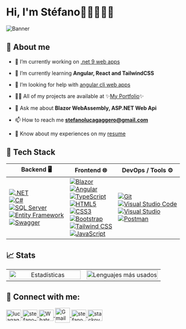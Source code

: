 # Hi, I'm Stéfano👋🏻👨🏻‍💻

<img src="https://i.imgur.com/AsbUSOk.png" alt="Banner">


<div align="left">
  <h2>🤠 About me</h2>
  
- 🔭 I’m currently working on [.net 9 web apps](https://github.com/lucagaggero7/Proyecto_Zetta)

- 🌱 I’m currently learning **Angular, React and TailwindCSS**

- 🤝 I’m looking for help with [angular cli web apps](https://github.com/lucagaggero7/CelularesAngularApp)

- 👨‍💻 All of my projects are available at ✨[My Portfolio](https://portafolio-stefano-gaggero.netlify.app/)✨

- 💬 Ask me about **Blazor WebAssembly, ASP.NET Web Api**

- 📫 How to reach me **stefanolucagaggero@gmail.com**

- 📄 Know about my experiences on my [resume](https://drive.google.com/file/d/12ZgguPWwuoU8pQSNv69kQdI_U2KhHWG5/view?usp=drive_link)
</div>

<div align="left">
  <h2>🚀 Tech Stack</h2>
  <table>
    <thead>
      <tr>
        <th>Backend 🖥️</th>
        <th>Frontend 🌐</th>
        <th>DevOps / Tools ⚙️</th>
      </tr>
    </thead>
    <tbody>
      <tr>
        <!-- Backend -->
        <td>
          <a href="https://dotnet.microsoft.com/" target="_blank">
            <img src="https://img.shields.io/badge/.NET-512BD4?style=for-the-badge&logo=dotnet&logoColor=white" alt=".NET">
          </a><br>
          <a href="https://learn.microsoft.com/en-us/dotnet/csharp/" target="_blank">
            <img src="https://img.shields.io/badge/C%23-239120?style=for-the-badge&logo=csharp&logoColor=white" alt="C#">
          </a><br>
          <a href="https://www.microsoft.com/en-us/sql-server/" target="_blank">
            <img src="https://img.shields.io/badge/SQL_Server-CC2927?style=for-the-badge&logo=microsoft-sql-server&logoColor=white" alt="SQL Server">
          </a><br>
          <a href="https://learn.microsoft.com/en-us/ef/" target="_blank">
            <img src="https://img.shields.io/badge/Entity_Framework-512BD4?style=for-the-badge&logo=dotnet&logoColor=white" alt="Entity Framework">
          </a><br>
          <a href="https://swagger.io/" target="_blank">
            <img src="https://img.shields.io/badge/Swagger-85EA2D?style=for-the-badge&logo=swagger&logoColor=black" alt="Swagger">
          </a>
        </td>
        <!-- Frontend -->
        <td>
          <a href="https://blazor.net/" target="_blank">
            <img src="https://img.shields.io/badge/Blazor-512BD4?style=for-the-badge&logo=blazor&logoColor=white" alt="Blazor">
          </a><br>
          <a href="https://angular.io/" target="_blank">
            <img src="https://img.shields.io/badge/Angular-DD0031?style=for-the-badge&logo=angular&logoColor=white" alt="Angular">
          </a><br>
          <a href="https://www.typescriptlang.org/" target="_blank">
            <img src="https://img.shields.io/badge/TypeScript-3178C6?style=for-the-badge&logo=typescript&logoColor=white" alt="TypeScript">
          </a><br>
          <a href="https://developer.mozilla.org/en-US/docs/Web/HTML" target="_blank">
            <img src="https://img.shields.io/badge/HTML5-E34F26?style=for-the-badge&logo=html5&logoColor=white" alt="HTML5">
          </a><br>
          <a href="https://developer.mozilla.org/en-US/docs/Web/CSS" target="_blank">
            <img src="https://img.shields.io/badge/CSS3-1572B6?style=for-the-badge&logo=css3&logoColor=white" alt="CSS3">
          </a><br>
          <a href="https://getbootstrap.com/" target="_blank">
            <img src="https://img.shields.io/badge/Bootstrap-563D7C?style=for-the-badge&logo=bootstrap&logoColor=white" alt="Bootstrap">
          </a><br>
          <a href="https://tailwindcss.com/" target="_blank">
            <img src="https://img.shields.io/badge/Tailwind_CSS-06B6D4?style=for-the-badge&logo=tailwindcss&logoColor=white" alt="Tailwind CSS">
          </a><br>
          <a href="https://developer.mozilla.org/en-US/docs/Web/JavaScript" target="_blank">
            <img src="https://img.shields.io/badge/JavaScript-F7DF1E?style=for-the-badge&logo=javascript&logoColor=black" alt="JavaScript">
          </a>
        </td>
        <!-- DevOps / Tools -->
        <td>
          <a href="https://git-scm.com/" target="_blank">
            <img src="https://img.shields.io/badge/Git-F05032?style=for-the-badge&logo=git&logoColor=white" alt="Git">
          </a><br>
          <a href="https://code.visualstudio.com/" target="_blank">
            <img src="https://img.shields.io/badge/VS_Code-0078D4?style=for-the-badge&logo=visual-studio-code&logoColor=white" alt="Visual Studio Code">
          </a><br>
          <a href="https://visualstudio.microsoft.com/" target="_blank">
            <img src="https://img.shields.io/badge/Visual_Studio-5C2D91?style=for-the-badge&logo=visual-studio&logoColor=white" alt="Visual Studio">
          </a><br>
          <a href="https://www.postman.com/" target="_blank">
            <img src="https://img.shields.io/badge/Postman-FF6C37?style=for-the-badge&logo=postman&logoColor=white" alt="Postman">
          </a>
        </td>
      </tr>
    </tbody>
  </table>
</div>

<div align="left">
  <h2>📈 Stats</h2>
<table style="table-layout: auto; width: 100%;"> 
  <tr>
    <td align="center" style="max-width: 50%; width: 50%;">
      <picture>
        <source
          srcset="https://github-readme-stats.vercel.app/api?username=lucagaggero7&bg-color=white&title_color=0134ff&icon_color=0134ff&border_color=0134ff&text_bold=true&hide=contribs&show_icons=true&theme=dark&locale=en&custom_title=GitHub%20Stats"
          media="(prefers-color-scheme: dark)"
        />
        <source
          srcset="https://github-readme-stats.vercel.app/api?username=lucagaggero7&title_color=0134ff&icon_color=0134ff&border_color=0134ff&text_bold=true&hide=contribs&show_icons=true&theme=transparent&locale=en&custom_title=GitHub%20Stats"
          media="(prefers-color-scheme: light), (prefers-color-scheme: no-preference)"
        />
        <img
          src="https://github-readme-stats.vercel.app/api?username=lucagaggero7&show_icons=true"
          alt="Estadísticas"
          style="width: 100%; max-width: 100%;"
        />
      </picture>
    <td align="center" style="max-width: 50%; width: 50%;">
      <picture>
        <source
          srcset="https://github-readme-stats.vercel.app/api/wakatime?username=@lucagaggero7&title_color=0134ff&icon_color=0134ff&border_color=0134ff&text_bold=true&theme=dark&custom_title=Last%20Week%20Activity&hide=binary"
          media="(prefers-color-scheme: dark)"
        />
        <source
          srcset="https://github-readme-stats.vercel.app/api/wakatime?username=@lucagaggero7&title_color=0134ff&icon_color=0134ff&border_color=0134ff&text_bold=true&theme=transparent&custom_title=Last%20Week%20Activity&hide=binary"
          media="(prefers-color-scheme: light), (prefers-color-scheme: no-preference)"
        />
        <img
          src="https://github-readme-stats.vercel.app/api/wakatime?username=@lucagaggero7&show_icons=true"
          alt="Lenguajes más usados"
          style="width: 100%; max-width: 100%;"
        />
      </picture>
    </td>
  </tr>
</table> 
</div>

<div align="left">
  <h2>🔗 Connect with me:</h2>
<p align="left">
  <a href="https://github.com/lucagaggero7" target="blank">
    <img align="center" src="https://raw.githubusercontent.com/rahuldkjain/github-profile-readme-generator/master/src/images/icons/Social/github.svg" alt="lucagaggero7" height="30" width="40" />
  </a>
  <a href="https://linkedin.com/in/stefano-gaggero-508a09183" target="blank">
    <img align="center" src="https://raw.githubusercontent.com/rahuldkjain/github-profile-readme-generator/master/src/images/icons/Social/linked-in-alt.svg" alt="stefano-gaggero-508a09183" height="30" width="40" />
  </a>
  <a href="https://wa.me/3572403100" target="blank">
    <img align="center" src="https://raw.githubusercontent.com/rahuldkjain/github-profile-readme-generator/master/src/images/icons/Social/whatsapp.svg" alt="WhatsApp" height="30" width="40" />
  </a>
  <a href="mailto:stefanolucagaggero@gmail.com" target="blank">
    <img align="center" src="https://i.imgur.com/y3Dsct9.png" alt="Gmail" height="40" width="40" />
  </a>
  <a href="https://instagram.com/stefanogaggero_" target="blank">
    <img align="center" src="https://raw.githubusercontent.com/rahuldkjain/github-profile-readme-generator/master/src/images/icons/Social/instagram.svg" alt="stefanogaggero_" height="30" width="40" />
  </a>
  <a href="https://stackoverflow.com/users/28652703/stefano-gaggero" target="blank">
    <img align="center" src="https://raw.githubusercontent.com/rahuldkjain/github-profile-readme-generator/master/src/images/icons/Social/stack-overflow.svg" alt="stackoverflow" height="30" width="40" />
  </a>
</p>
</div>

 <!-- Soy programador 💻 y estudiante de la carrera de Desarrollo de Software. Trabajo con __.NET 8__ , __.NET 9__ y __.NET Framework 4.8__, utilizando C#. Empleo herramientas como ASP.NET Core Web API, Entity Framework, Swagger/OpenAPI y bases de datos SQL Server. Para el diseño frontend utilizo Angular, ASP.NET Web Forms, Blazor WebAssembly, HTML, CSS, Bootstrap, JavaScript y TypeScript. -->


<!--🌱 Actualmente expandiendo mis conocimientos en .NET 9, Blazor y Angular -->

<!-- <img src="logo-transparent.png" alt="Logo de GitHub" width="70">  -->


<!-- [-> Visitá mi portafolio !🌐](https://portafolio-stefano-gaggero.netlify.app/)  
[-> Aquí puedes ver mis repositorios📌](https://github.com/lucagaggero7?tab=repositories)  
[-> Y aquí contactarme en LinkedIn👨🏻‍💼](https://www.linkedin.com/in/stefano-gaggero-508a09183/?originalSubdomain=ar) -->


<!-- STATS DEL WAKATIME -->
<!-- [![Harlok's WakaTime stats](https://github-readme-stats.vercel.app/api/wakatime?username=@lucagaggero7)](https://github.com/anuraghazra/github-readme-stats) -->


<!-- **lucagaggero7/lucagaggero7** is a ✨ _special_ ✨ repository because its `README.md` (this file) appears on your GitHub profile. -->


<!-- Here are some ideas to get you started:

- 🔭 I’m currently working on ...
- 🌱 I’m currently learning ...
- 👯 I’m looking to collaborate on ...
- 🤔 I’m looking for help with ...
- 💬 Ask me about ...
- 📫 How to reach me: ...
- 😄 Pronouns: ...
- ⚡ Fun fact: ... -->

